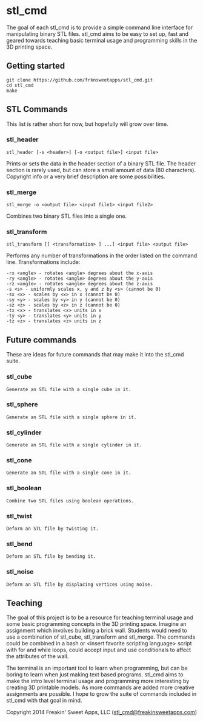 stl_cmd
=======

The goal of each stl_cmd is to provide a simple command line interface for manipulating binary STL files. stl_cmd aims to be easy to set up, fast and geared towards teaching basic terminal usage and programming skills in the 3D printing space.

Getting started
---------------

    git clone https://github.com/frknsweetapps/stl_cmd.git
    cd stl_cmd
    make

STL Commands
------------

This list is rather short for now, but hopefully will grow over time.

### stl_header

    stl_header [-s <header>] [-o <output file>] <input file>

Prints or sets the data in the header section of a binary STL file. The header section is rarely used, but can store a small amount of data (80 characters). Copyright info or a very brief description are some possibilities.

### stl_merge

    stl_merge -o <output file> <input file1> <input file2>

Combines two binary STL files into a single one.

### stl_transform

    stl_transform [[ <transformation> ] ...] <input file> <output file>

Performs any number of transformations in the order listed on the command line. Transformations include:

    -rx <angle> - rotates <angle> degrees about the x-axis
    -ry <angle> - rotates <angle> degrees about the y-axis
    -rz <angle> - rotates <angle> degrees about the z-axis
    -s <s> - uniformly scales x, y and z by <s> (cannot be 0)
    -sx <x> - scales by <x> in x (cannot be 0)
    -sy <y> - scales by <y> in y (cannot be 0)
    -sz <z> - scales by <z> in z (cannot be 0)
    -tx <x> - translates <x> units in x
    -ty <y> - translates <y> units in y
    -tz <z> - translates <z> units in z

Future commands
---------------

These are ideas for future commands that may make it into the stl_cmd suite.

### stl_cube 

    Generate an STL file with a single cube in it.

### stl_sphere 

    Generate an STL file with a single sphere in it.

### stl_cylinder 

    Generate an STL file with a single cylinder in it.

### stl_cone 

    Generate an STL file with a single cone in it.

### stl_boolean 

    Combine two STL files using boolean operations.

### stl_twist

    Deform an STL file by twisting it.

### stl_bend

    Deform an STL file by bending it.

### stl_noise

    Deform an STL file by displacing vertices using noise.

Teaching
--------

The goal of this project is to be a resource for teaching terminal usage and some basic programming concepts in the 3D printing space. Imagine an assignment which involves building a brick wall. Students would need to use a combination of stl_cube, stl_transform and stl_merge. The commands could be combined in a bash or &lt;insert favorite scripting language&gt; script with for and while loops, could accept input and use conditionals to affect the attributes of the wall. 

The terminal is an important tool to learn when programming, but can be boring to learn when just making text based programs. stl_cmd aims to make the intro level terminal usage and programming more interesting by creating 3D printable models. As more commands are added more creative assignments are possible. I hope to grow the suite of commands included in stl_cmd with that goal in mind. 

Copyright 2014 Freakin' Sweet Apps, LLC (stl_cmd@freakinsweetapps.com)
